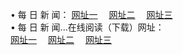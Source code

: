 &#8226; 每 日 新 闻：
<a href="http://522.duckdns.org:81/day/" target="_blank">网址一</a>
　<a href="http://73.myz.info:81/day/" target="_blank">网址二</a>
　<a href="http://255.dtdns.net/day/" target="_blank">网址三</a><br />
&#8226; 每 日 新 闻...在线阅读（下载）网址：<br />
  <a href="http://522.duckdns.org:81/day/" target="_blank">网址一</a>
　<a href="http://73.myz.info:81/day/" target="_blank">网址二</a>
　<a href="http://255.dtdns.net/day/" target="_blank">网址三</a><br />
